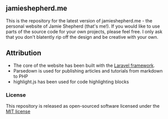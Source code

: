 ## jamieshepherd.me

This is the repository for the latest version of jamieshepherd.me - the personal website of Jamie Shepherd (that's me!). If you would like to use parts of the source code for your own projects, please feel free. I only ask that you don't blatently rip off the design and be creative with your own.

## Attribution

* The core of the website has been built with the [Laravel framework](http://laravel.com).
* Parsedown is used for publishing articles and tutorials from markdown to PHP
* highlight.js has been used for code highlighting blocks

### License

This repository is released as open-sourced software licensed under the [MIT license](http://opensource.org/licenses/MIT)

